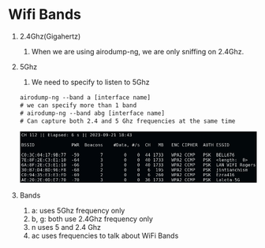 # Wifi Bands

1. 2.4Ghz(Gigahertz)
    1. When we are using airodump-ng, we are only sniffing on 2.4Ghz.

2. 5Ghz
    1. We need to specify to listen to 5Ghz
    ```
    airodump-ng --band a [interface name]
    # we can specify more than 1 band
    # airodump-ng --band abg [interface name]
    # Can capture both 2.4 and 5 Ghz frequencies at the same time
    ```
    ![Sample](./pic/2_2_1.png)

3. Bands
    1. a: uses 5Ghz frequency only
    2. b, g: both use 2.4Ghz frequency only
    3. n uses 5 and 2.4 Ghz
    3. ac uses frequencies to talk about WiFi Bands
